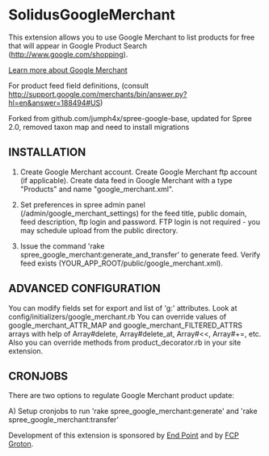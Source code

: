 SolidusGoogleMerchant
===============

This extension allows you to use Google Merchant to list products for free that will appear in Google Product Search (http://www.google.com/shopping).

[Learn more about Google Merchant](http://support.google.com/merchants/bin/answer.py?hl=en&answer=160540)

For product feed field definitions, (consult http://support.google.com/merchants/bin/answer.py?hl=en&answer=188494#US)

Forked from github.com/jumph4x/spree-google-base, updated for Spree 2.0, removed taxon map and need to install migrations

INSTALLATION
------------

1. Create Google Merchant account. Create Google Merchant ftp account (if applicable). Create data feed in Google Merchant with a type "Products" and name "google_merchant.xml".

2. Set preferences in spree admin panel (/admin/google_merchant_settings) for the feed title, public domain, feed description, ftp login and password. FTP login is not required - you may schedule upload from the public directory.

3. Issue the command 'rake spree_google_merchant:generate_and_transfer' to generate feed. Verify feed exists (YOUR_APP_ROOT/public/google_merchant.xml).


ADVANCED CONFIGURATION
------------

You can modify fields set for export and list of 'g:' attributes. Look at config/initializers/google_merchant.rb
You can override values of google_merchant_ATTR_MAP and google_merchant_FILTERED_ATTRS arrays with help of Array#delete, Array#delete_at, Array#<<, Array#+=, etc.
Also you can override methods from product_decorator.rb in your site extension.


CRONJOBS
--------

There are two options to regulate Google Merchant product update:

A) Setup cronjobs to run 'rake spree_google_merchant:generate' and 'rake spree_google_merchant:transfer'


Development of this extension is sponsored by [End Point][1] and by [FCP Groton][2].

[1]: http://www.endpoint.com/
[2]: http://www.fcpgroton.com/
